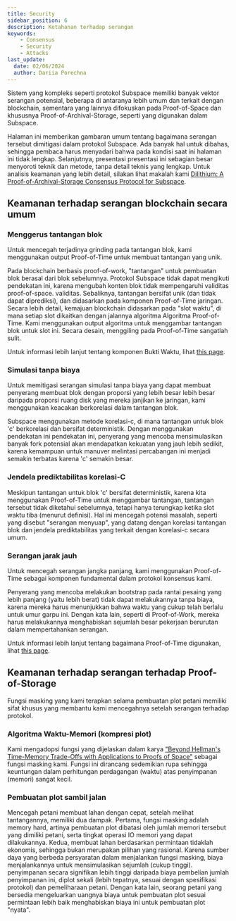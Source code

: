 ```yaml
---
title: Security
sidebar_position: 6
description: Ketahanan terhadap serangan
keywords:
    - Consensus
    - Security
    - Attacks
last_update:
  date: 02/06/2024
  author: Dariia Porechna
---
```

<!-- TODO
- Handling Equivocation
 -->

Sistem yang kompleks seperti protokol Subspace memiliki banyak vektor serangan potensial, beberapa di antaranya lebih umum dan terkait dengan blockchain, 
sementara yang lainnya difokuskan pada Proof-of-Space dan khususnya Proof-of-Archival-Storage, seperti yang digunakan dalam Subspace.  

Halaman ini memberikan gambaran umum tentang bagaimana serangan tersebut dimitigasi dalam protokol Subspace. Ada banyak hal 
untuk dibahas, sehingga pembaca harus menyadari bahwa pada kondisi saat ini halaman ini tidak lengkap. Selanjutnya, presentasi 
presentasi ini sebagian besar menyoroti teknik dan metode, tanpa detail teknis yang lengkap.
Untuk analisis keamanan yang lebih detail, silakan lihat makalah kami [Dilithium: A Proof-of-Archival-Storage Consensus Protocol for Subspace](https://github.com/subspace/consensus-v2-research-paper).

## Keamanan terhadap serangan blockchain secara umum

### Menggerus tantangan blok

Untuk mencegah terjadinya grinding pada tantangan blok, kami menggunakan output Proof-of-Time untuk membuat tantangan yang unik.

Pada blockchain berbasis proof-of-work, "tantangan" untuk pembuatan blok berasal dari blok sebelumnya.
Protokol Subspace tidak dapat mengikuti pendekatan ini, karena mengubah konten blok tidak mempengaruhi validitas proof-of-space. 
validitas. Sebaliknya, tantangan bersifat unik (dan tidak dapat diprediksi), dan didasarkan pada komponen Proof-of-Time jaringan. 
Secara lebih detail, kemajuan blockchain didasarkan pada "slot waktu", di mana setiap slot dikaitkan dengan jalannya algoritma 
Algoritma Proof-of-Time. Kami menggunakan output algoritma untuk menggambar tantangan blok untuk slot ini. Secara desain, menggiling 
pada Proof-of-Time sangatlah sulit.

Untuk informasi lebih lanjut tentang komponen Bukti Waktu, lihat [this page](pot.md).

### Simulasi tanpa biaya

Untuk memitigasi serangan simulasi tanpa biaya yang dapat membuat penyerang membuat blok dengan proporsi yang lebih besar 
lebih besar daripada proporsi ruang disk yang mereka janjikan ke jaringan, kami menggunakan keacakan berkorelasi dalam tantangan blok.

Subspace menggunakan metode korelasi-c, di mana tantangan untuk blok 'c' berkorelasi dan bersifat deterministik. Dengan menggunakan pendekatan ini 
pendekatan ini, penyerang yang mencoba mensimulasikan banyak fork potensial akan mendapatkan kekuatan yang jauh lebih sedikit, karena kemampuan untuk 
manuver melintasi percabangan ini menjadi semakin terbatas karena 'c' semakin besar.

### Jendela prediktabilitas korelasi-C

Meskipun tantangan untuk blok 'c' bersifat deterministik, karena kita menggunakan Proof-of-Time untuk menggambar tantangan, tantangan tersebut 
tidak diketahui sebelumnya, tetapi hanya terungkap ketika slot waktu tiba (menurut definisi). Hal ini mencegah potensi masalah, seperti 
yang disebut "serangan menyuap", yang datang dengan korelasi tantangan blok dan jendela prediktabilitas yang terkait 
dengan korelasi-c secara umum. 

### Serangan jarak jauh

Untuk mencegah serangan jangka panjang, kami menggunakan Proof-of-Time sebagai komponen fundamental dalam protokol konsensus kami.

Penyerang yang mencoba melakukan bootstrap pada rantai pesaing yang lebih panjang (yaitu lebih berat) tidak dapat melakukannya tanpa biaya, karena mereka harus
menunjukkan bahwa waktu yang cukup telah berlalu untuk umur garpu ini. Dengan kata lain, seperti di Proof-of-Work, mereka harus melakukannya
menghabiskan sejumlah besar pekerjaan berurutan dalam mempertahankan serangan.

Untuk informasi lebih lanjut tentang bagaimana Proof-of-Time digunakan, lihat [this page](pot.md).

## Keamanan terhadap serangan terhadap Proof-of-Storage

Fungsi masking yang kami terapkan selama pembuatan plot petani memiliki sifat khusus yang membantu kami mencegahnya
setelah serangan terhadap protokol.

### Algoritma Waktu-Memori (kompresi plot)

Kami mengadopsi fungsi yang dijelaskan dalam karya ["Beyond Hellman's Time-Memory Trade-Offs with Applications to Proofs of Space"](https://eprint.iacr.org/2017/893)
sebagai fungsi masking kami. Fungsi ini dirancang sedemikian rupa sehingga keuntungan dalam perhitungan perdagangan (waktu) atas penyimpanan (memori)
sangat kecil.

### Pembuatan plot sambil jalan

Mencegah petani membuat lahan dengan cepat, setelah melihat tantangannya, memiliki dua dampak.
Pertama, fungsi masking adalah memory hard, artinya pembuatan plot dibatasi oleh jumlah memori tersebut
yang dimiliki petani, serta tingkat operasi IO memori yang dapat dilakukannya.
Kedua, membuat lahan berdasarkan permintaan tidaklah ekonomis, sehingga bukan merupakan pilihan yang rasional. Karena sumber daya yang berbeda
persyaratan dalam menjalankan fungsi masking, biaya menjalankannya untuk mensimulasikan sejumlah (cukup tinggi).
penyimpanan secara signifikan lebih tinggi daripada biaya pembelian jumlah penyimpanan ini, diplot sekali (lebih tepatnya,
sesuai dengan spesifikasi protokol) dan pemeliharaan petani. Dengan kata lain, seorang petani yang bersedia mengeluarkan uangnya
biaya untuk pembuatan plot sesuai permintaan lebih baik menghabiskan biaya ini untuk pembuatan plot "nyata".
